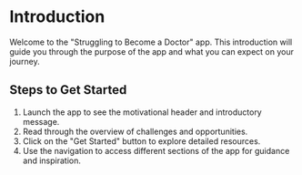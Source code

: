# Introduction

Welcome to the "Struggling to Become a Doctor" app. This introduction will guide you through the purpose of the app and what you can expect on your journey.

## Steps to Get Started

1. Launch the app to see the motivational header and introductory message.
2. Read through the overview of challenges and opportunities.
3. Click on the "Get Started" button to explore detailed resources.
4. Use the navigation to access different sections of the app for guidance and inspiration.